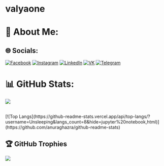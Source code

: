 # valyaone
# 💫 About Me:
<!-- iOS developer working on developing functionality and the design of the apps using technologies available to deliver best results of the required features.<br>Try to provide the end user Apps with an enhanced performance using experience through quality designs optimized for lots of screen sizes.<br>I always aim to maintain a long term relationship with my clients. whether you've lost your original developer, need additional resources, or want a brand new app, I can step in and take over wherever you need.
-->


## 🌐 Socials:
[![Facebook](https://img.shields.io/badge/Facebook-%231877F2.svg?logo=Facebook&logoColor=white)](https://www.facebook.com/valentin.aleshnovskiy/) [![Instagram](https://img.shields.io/badge/Instagram-%23E4405F.svg?logo=Instagram&logoColor=white)](https://instagram.com/valyaone) [![LinkedIn](https://img.shields.io/badge/LinkedIn-%230077B5.svg?logo=linkedin&logoColor=white)](https://www.linkedin.com/in/valentin-aleshnovskiy-2462211a5/) [![VK](https://img.shields.io/badge/VK-%230077FF.svg?logo=VK&logoColor=white)](https://vk.com/valyaone) [![Telegram](https://img.shields.io/badge/Telegram-%2326A5E4.svg?logo=Telegram&logoColor=white)](https://t.me/valya_one) 

<!-- # 💻 Tech Stack:
![C++](https://img.shields.io/badge/c++-%2300599C.svg?style=for-the-badge&logo=c%2B%2B&logoColor=white) ![Swift](https://img.shields.io/badge/swift-F54A2A?style=for-the-badge&logo=swift&logoColor=white) ![.Net](https://img.shields.io/badge/.NET-5C2D91?style=for-the-badge&logo=.net&logoColor=white) ![Flutter](https://img.shields.io/badge/Flutter-%2302569B.svg?style=for-the-badge&logo=Flutter&logoColor=white) ![MicrosoftSQLServer](https://img.shields.io/badge/Microsoft%20SQL%20Sever-CC2927?style=for-the-badge&logo=microsoft%20sql%20server&logoColor=white) ![Apache](https://img.shields.io/badge/apache-%23D42029.svg?style=for-the-badge&logo=apache&logoColor=white) ![Jira](https://img.shields.io/badge/jira-%230A0FFF.svg?style=for-the-badge&logo=jira&logoColor=white) ![ElasticSearch](https://img.shields.io/badge/-ElasticSearch-005571?style=for-the-badge&logo=elasticsearch) ![Docker](https://img.shields.io/badge/docker-%230db7ed.svg?style=for-the-badge&logo=docker&logoColor=white)
-->
# 📊 GitHub Stats:
![](https://github-readme-streak-stats.herokuapp.com/?user=valyaone&theme=gruvbox&hide_border=false)<br/>
<!--\username=valyaone&theme=gruvbox&hide_border=false&include_all_commits=false&count_private=true&layout=compact)
-->
<br >
[![Top Langs](https://github-readme-stats.vercel.app/api/top-langs/?username=Unsleeping&langs_count=8&hide=jupyter%20notebook,html)](https://github.com/anuraghazra/github-readme-stats)


## 🏆 GitHub Trophies
![](https://github-profile-trophy.vercel.app/?username=valyaone&theme=gruvbox&no-frame=false&no-bg=true&margin-w=4)

<!--
**valyaone/valyaone** is a ✨ _special_ ✨ repository because its `README.md` (this file) appears on your GitHub profile.

Here are some ideas to get you started:

- 🔭 I’m currently working on ...
- 🌱 I’m currently learning ...
- 👯 I’m looking to collaborate on ...
- 🤔 I’m looking for help with ...
- 💬 Ask me about ...
- 📫 How to reach me: ...
- 😄 Pronouns: ...
- ⚡ Fun fact: ...
-->
